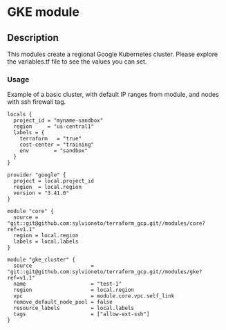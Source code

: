 # GKE module

## Description
This modules create a regional Google Kubernetes cluster.
Please explore the variables.tf file to see the values you can set.

### Usage

Example of a basic cluster, with default IP ranges from module, and nodes with ssh firewall tag.

```hcl-terraform
locals {
  project_id = "myname-sandbox"
  region     = "us-central1"
  labels = {
    terraform   = "true"
    cost-center = "training"
    env        = "sandbox"
  }
}

provider "google" {
  project = local.project_id
  region  = local.region
  version = "3.41.0"
}

module "core" {
  source = "git::git@github.com:sylvioneto/terraform_gcp.git//modules/core?ref=v1.1"
  region = local.region
  labels = local.labels
}

module "gke_cluster" {
  source                   = "git::git@github.com:sylvioneto/terraform_gcp.git//modules/gke?ref=v1.1"
  name                     = "test-1"
  region                   = local.region
  vpc                      = module.core.vpc.self_link
  remove_default_node_pool = false
  resource_labels          = local.labels
  tags                     = ["allow-ext-ssh"]
}
```
